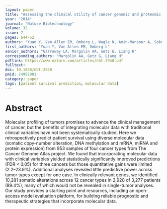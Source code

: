 ```yaml
---
layout: paper
title: "Assessing the clinical utility of cancer genomic and proteomic data across tumor types"
year: "2014"
journal: "Nature Biotechnology"
volume: 32
issue: 7
pages: 644-52
authors: "Yuan Y, Van Allen EM, Omberg L, Wagle N, Amin-Mansour A, Sokolov A, Byers LA, Xu Y, Hess KR, Diao L, Han L, Huang X, Lawrence MS, Weinstein JN, Stuart JM, Mills GB, Garraway LA, Margolin AA, Getz G, Liang H"
first_authors: "Yuan Y, Van Allen EM, Omberg L"
senior_authors: "Garraway LA, Margolin AA, Getz G, Liang H"
corresponding_authors: "Margolin AA, Getz G, Liang H"
pdflink: https://www.nature.com/articles/nbt.2940.pdf
fulltext:
doi: 10.1038/nbt.2940
pmid: 24952901
category: paper
tags: [patient survival prediction, molecular data]
---
```


# Abstract

Molecular profiling of tumors promises to advance the clinical management of cancer, but the benefits of integrating molecular data with traditional clinical variables have not been systematically studied. Here we retrospectively predict patient survival using diverse molecular data (somatic copy-number alteration, DNA methylation and mRNA, miRNA and protein expression) from 953 samples of four cancer types from The Cancer Genome Atlas project. We found that incorporating molecular data with clinical variables yielded statistically significantly improved predictions (FDR < 0.05) for three cancers but those quantitative gains were limited (2.2–23.9%). Additional analyses revealed little predictive power across tumor types except for one case. In clinically relevant genes, we identified 10,281 somatic alterations across 12 cancer types in 2,928 of 3,277 patients (89.4%), many of which would not be revealed in single-tumor analyses. Our study provides a starting point and resources, including an open-access model evaluation platform, for building reliable prognostic and therapeutic strategies that incorporate molecular data.






